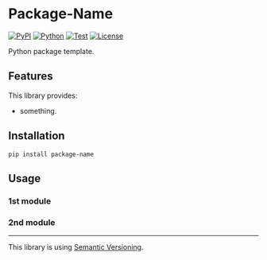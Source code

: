 # Package-Name

[![PyPI](https://img.shields.io/pypi/v/package-name.svg?label=PyPI&style=flat-square)](https://pypi.org/pypi/package-name/)
[![Python](https://img.shields.io/pypi/pyversions/package-name.svg?label=Python&color=yellow&style=flat-square)](https://pypi.org/pypi/package-name/)
[![Test](https://img.shields.io/github/workflow/status/KaoruNishikawa/Package-Name/Test?logo=github&label=Test&style=flat-square)](https://github.com/KaoruNishikawa/Package-Name/actions)
[![License](https://img.shields.io/badge/license-MIT-blue.svg?label=License&style=flat-square)](https://github.com/KaoruNishikawa/Package-Name/blob/main/LICENSE)

Python package template.

## Features

This library provides:

- something.

## Installation

```shell
pip install package-name
```

## Usage

### 1st module

### 2nd module

---

This library is using [Semantic Versioning](https://semver.org).
